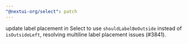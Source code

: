 ```yaml
---
"@nextui-org/select": patch
---
```


update label placement in Select to use `shouldLabelBeOutside` instead of `isOutsideLeft`, resolving multiline label placement issues (#3841).
